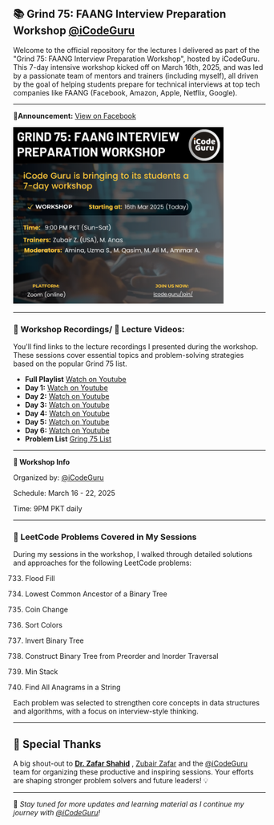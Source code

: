 ## 📚 Grind 75: FAANG Interview Preparation Workshop [@iCodeGuru](https://www.linkedin.com/company/icode-guru/posts/?feedView=all)


Welcome to the official repository for the lectures I delivered as part of the "Grind 75: FAANG Interview Preparation Workshop", hosted by iCodeGuru. This 7-day intensive workshop kicked off on March 16th, 2025, and was led by a passionate team of mentors and trainers (including myself), all driven by the goal of helping students prepare for technical interviews at top tech companies like FAANG (Facebook, Amazon, Apple, Netflix, Google).
***
📢**Announcement:** [View on Facebook](https://www.facebook.com/share/p/1AEKihwC8P/) 

<p float="left">
 <a href="https://www.facebook.com/share/p/1AEKihwC8P/">
     <img src="https://github.com/Qasim-Gill/Volunteer-Teaching-and-Mentorship/blob/main/Grind%2075/Grind%2075%20Announcement.png" width="420px" />
  </a>

***
### 📅 Workshop Recordings/ 🎥 Lecture Videos:
You'll find links to the lecture recordings I presented during the workshop. These sessions cover essential topics and problem-solving strategies based on the popular Grind 75 list.
- **Full Playlist** [Watch on Youtube](https://www.youtube.com/playlist?list=PLZ8c99oEBek-zhAECL3X9cz88WbexVyJ0)
- **Day 1:** [Watch on Youtube](https://youtu.be/Ub4FlimvxAQ)
- **Day 2:** [Watch on Youtube](https://youtu.be/EBmbknkSLhc)
- **Day 3:** [Watch on Youtube](https://youtu.be/9dDsiZywGQ4)
- **Day 4:** [Watch on Youtube](https://youtu.be/8srN36bP3Ws)
- **Day 5:** [Watch on Youtube](https://youtu.be/a0JA2DfU9tE)
- **Day 6:** [Watch on Youtube](https://www.youtube.com/watch?v=3Ju5a2N8SxQ&list=PL938EHhrSDfEbQJ11_R_iLjdYTndmY9JR&index=2)
- **Problem List** [Gring 75 List](https://docs.google.com/spreadsheets/d/13OW9u8jaLvxd-QnN5p2ZgDgZwZz63Uu6/edit?gid=693787383#gid=693787383)
***
**🔗 Workshop Info**

Organized by: [@iCodeGuru](https://www.linkedin.com/company/icode-guru/posts/?feedView=all)

Schedule: March 16 - 22, 2025

Time: 9PM PKT daily
***
### 🧠 LeetCode Problems Covered in My Sessions
During my sessions in the workshop, I walked through detailed solutions and approaches for the following LeetCode problems:

733. Flood Fill

236. Lowest Common Ancestor of a Binary Tree

322. Coin Change

75. Sort Colors

226. Invert Binary Tree

105. Construct Binary Tree from Preorder and Inorder Traversal

155. Min Stack

438. Find All Anagrams in a String

Each problem was selected to strengthen core concepts in data structures and algorithms, with a focus on interview-style thinking.
***
## 🙌 Special Thanks

A big shout-out to **[Dr. Zafar Shahid](https://www.linkedin.com/in/zafarshahid/)** , [Zubair Zafar](https://www.linkedin.com/in/zubair480/) and the [@iCodeGuru](https://www.linkedin.com/company/icode-guru/posts/?feedView=all) team for organizing these productive and inspiring sessions. Your efforts are shaping stronger problem solvers and future leaders! 💡

---

📌 *Stay tuned for more updates and learning material as I continue my journey with [@iCodeGuru](https://www.linkedin.com/company/icode-guru/posts/?feedView=all)!*
